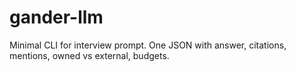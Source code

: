 # gander-llm
Minimal CLI for interview prompt. One JSON with answer, citations, mentions, owned vs external, budgets.
